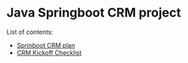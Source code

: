 # Java Springboot CRM project

List of contents:

- [Sprinboot CRM plan](202508260935_springboot_crm_plan.md)
- [CRM Kickoff Checklist](2025_08_26_crm_kickoff_checklist.md)
